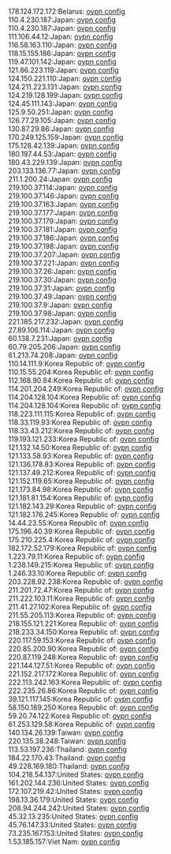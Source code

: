 178.124.172.172:Belarus: [ovpn config](vpn/178_124_172_172.ovpn)  
110.4.230.187:Japan: [ovpn config](vpn/110_4_230_187.ovpn)  
110.4.230.187:Japan: [ovpn config](vpn/110_4_230_187.ovpn)  
111.106.44.12:Japan: [ovpn config](vpn/111_106_44_12.ovpn)  
116.58.163.110:Japan: [ovpn config](vpn/116_58_163_110.ovpn)  
118.15.155.186:Japan: [ovpn config](vpn/118_15_155_186.ovpn)  
119.47.101.142:Japan: [ovpn config](vpn/119_47_101_142.ovpn)  
121.86.223.119:Japan: [ovpn config](vpn/121_86_223_119.ovpn)  
124.150.221.110:Japan: [ovpn config](vpn/124_150_221_110.ovpn)  
124.211.223.131:Japan: [ovpn config](vpn/124_211_223_131.ovpn)  
124.219.128.199:Japan: [ovpn config](vpn/124_219_128_199.ovpn)  
124.45.111.143:Japan: [ovpn config](vpn/124_45_111_143.ovpn)  
125.9.50.251:Japan: [ovpn config](vpn/125_9_50_251.ovpn)  
126.77.29.105:Japan: [ovpn config](vpn/126_77_29_105.ovpn)  
130.87.29.86:Japan: [ovpn config](vpn/130_87_29_86.ovpn)  
170.249.125.159:Japan: [ovpn config](vpn/170_249_125_159.ovpn)  
175.128.42.139:Japan: [ovpn config](vpn/175_128_42_139.ovpn)  
180.197.44.53:Japan: [ovpn config](vpn/180_197_44_53.ovpn)  
180.43.229.139:Japan: [ovpn config](vpn/180_43_229_139.ovpn)  
203.133.136.77:Japan: [ovpn config](vpn/203_133_136_77.ovpn)  
211.1.200.24:Japan: [ovpn config](vpn/211_1_200_24.ovpn)  
219.100.37.114:Japan: [ovpn config](vpn/219_100_37_114.ovpn)  
219.100.37.146:Japan: [ovpn config](vpn/219_100_37_146.ovpn)  
219.100.37.163:Japan: [ovpn config](vpn/219_100_37_163.ovpn)  
219.100.37.177:Japan: [ovpn config](vpn/219_100_37_177.ovpn)  
219.100.37.179:Japan: [ovpn config](vpn/219_100_37_179.ovpn)  
219.100.37.181:Japan: [ovpn config](vpn/219_100_37_181.ovpn)  
219.100.37.186:Japan: [ovpn config](vpn/219_100_37_186.ovpn)  
219.100.37.198:Japan: [ovpn config](vpn/219_100_37_198.ovpn)  
219.100.37.207:Japan: [ovpn config](vpn/219_100_37_207.ovpn)  
219.100.37.221:Japan: [ovpn config](vpn/219_100_37_221.ovpn)  
219.100.37.26:Japan: [ovpn config](vpn/219_100_37_26.ovpn)  
219.100.37.30:Japan: [ovpn config](vpn/219_100_37_30.ovpn)  
219.100.37.31:Japan: [ovpn config](vpn/219_100_37_31.ovpn)  
219.100.37.49:Japan: [ovpn config](vpn/219_100_37_49.ovpn)  
219.100.37.9:Japan: [ovpn config](vpn/219_100_37_9.ovpn)  
219.100.37.98:Japan: [ovpn config](vpn/219_100_37_98.ovpn)  
221.185.217.232:Japan: [ovpn config](vpn/221_185_217_232.ovpn)  
27.89.106.114:Japan: [ovpn config](vpn/27_89_106_114.ovpn)  
60.138.7.231:Japan: [ovpn config](vpn/60_138_7_231.ovpn)  
60.79.205.206:Japan: [ovpn config](vpn/60_79_205_206.ovpn)  
61.213.74.208:Japan: [ovpn config](vpn/61_213_74_208.ovpn)  
110.14.111.9:Korea Republic of: [ovpn config](vpn/110_14_111_9.ovpn)  
110.15.55.204:Korea Republic of: [ovpn config](vpn/110_15_55_204.ovpn)  
112.168.90.84:Korea Republic of: [ovpn config](vpn/112_168_90_84.ovpn)  
114.201.204.249:Korea Republic of: [ovpn config](vpn/114_201_204_249.ovpn)  
114.204.128.104:Korea Republic of: [ovpn config](vpn/114_204_128_104.ovpn)  
114.204.128.104:Korea Republic of: [ovpn config](vpn/114_204_128_104.ovpn)  
118.223.111.115:Korea Republic of: [ovpn config](vpn/118_223_111_115.ovpn)  
118.33.119.93:Korea Republic of: [ovpn config](vpn/118_33_119_93.ovpn)  
118.33.43.212:Korea Republic of: [ovpn config](vpn/118_33_43_212.ovpn)  
119.193.121.233:Korea Republic of: [ovpn config](vpn/119_193_121_233.ovpn)  
121.132.14.50:Korea Republic of: [ovpn config](vpn/121_132_14_50.ovpn)  
121.133.58.93:Korea Republic of: [ovpn config](vpn/121_133_58_93.ovpn)  
121.136.178.83:Korea Republic of: [ovpn config](vpn/121_136_178_83.ovpn)  
121.137.49.212:Korea Republic of: [ovpn config](vpn/121_137_49_212.ovpn)  
121.152.119.65:Korea Republic of: [ovpn config](vpn/121_152_119_65.ovpn)  
121.173.84.98:Korea Republic of: [ovpn config](vpn/121_173_84_98.ovpn)  
121.181.81.154:Korea Republic of: [ovpn config](vpn/121_181_81_154.ovpn)  
121.182.143.29:Korea Republic of: [ovpn config](vpn/121_182_143_29.ovpn)  
121.182.176.245:Korea Republic of: [ovpn config](vpn/121_182_176_245.ovpn)  
14.44.23.55:Korea Republic of: [ovpn config](vpn/14_44_23_55.ovpn)  
175.196.40.39:Korea Republic of: [ovpn config](vpn/175_196_40_39.ovpn)  
175.210.225.4:Korea Republic of: [ovpn config](vpn/175_210_225_4.ovpn)  
182.172.52.179:Korea Republic of: [ovpn config](vpn/182_172_52_179.ovpn)  
1.223.79.11:Korea Republic of: [ovpn config](vpn/1_223_79_11.ovpn)  
1.238.149.215:Korea Republic of: [ovpn config](vpn/1_238_149_215.ovpn)  
1.246.33.10:Korea Republic of: [ovpn config](vpn/1_246_33_10.ovpn)  
203.228.92.238:Korea Republic of: [ovpn config](vpn/203_228_92_238.ovpn)  
211.201.72.47:Korea Republic of: [ovpn config](vpn/211_201_72_47.ovpn)  
211.222.103.11:Korea Republic of: [ovpn config](vpn/211_222_103_11.ovpn)  
211.41.27.102:Korea Republic of: [ovpn config](vpn/211_41_27_102.ovpn)  
211.55.205.113:Korea Republic of: [ovpn config](vpn/211_55_205_113.ovpn)  
218.155.121.221:Korea Republic of: [ovpn config](vpn/218_155_121_221.ovpn)  
218.233.34.150:Korea Republic of: [ovpn config](vpn/218_233_34_150.ovpn)  
220.117.59.153:Korea Republic of: [ovpn config](vpn/220_117_59_153.ovpn)  
220.85.200.90:Korea Republic of: [ovpn config](vpn/220_85_200_90.ovpn)  
220.87.119.248:Korea Republic of: [ovpn config](vpn/220_87_119_248.ovpn)  
221.144.127.51:Korea Republic of: [ovpn config](vpn/221_144_127_51.ovpn)  
221.152.217.172:Korea Republic of: [ovpn config](vpn/221_152_217_172.ovpn)  
222.113.242.163:Korea Republic of: [ovpn config](vpn/222_113_242_163.ovpn)  
222.235.26.86:Korea Republic of: [ovpn config](vpn/222_235_26_86.ovpn)  
39.121.117.145:Korea Republic of: [ovpn config](vpn/39_121_117_145.ovpn)  
58.150.189.250:Korea Republic of: [ovpn config](vpn/58_150_189_250.ovpn)  
59.20.74.122:Korea Republic of: [ovpn config](vpn/59_20_74_122.ovpn)  
61.253.129.58:Korea Republic of: [ovpn config](vpn/61_253_129_58.ovpn)  
140.134.26.139:Taiwan: [ovpn config](vpn/140_134_26_139.ovpn)  
220.135.38.248:Taiwan: [ovpn config](vpn/220_135_38_248.ovpn)  
113.53.197.236:Thailand: [ovpn config](vpn/113_53_197_236.ovpn)  
184.22.170.43:Thailand: [ovpn config](vpn/184_22_170_43.ovpn)  
49.228.169.180:Thailand: [ovpn config](vpn/49_228_169_180.ovpn)  
104.218.54.137:United States: [ovpn config](vpn/104_218_54_137.ovpn)  
161.202.144.236:United States: [ovpn config](vpn/161_202_144_236.ovpn)  
172.107.219.42:United States: [ovpn config](vpn/172_107_219_42.ovpn)  
198.13.36.179:United States: [ovpn config](vpn/198_13_36_179.ovpn)  
208.94.244.242:United States: [ovpn config](vpn/208_94_244_242.ovpn)  
45.32.13.235:United States: [ovpn config](vpn/45_32_13_235.ovpn)  
45.76.147.33:United States: [ovpn config](vpn/45_76_147_33.ovpn)  
73.235.167.153:United States: [ovpn config](vpn/73_235_167_153.ovpn)  
1.53.185.157:Viet Nam: [ovpn config](vpn/1_53_185_157.ovpn)  
